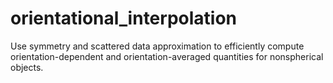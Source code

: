 # orientational_interpolation
Use symmetry and scattered data approximation to efficiently compute orientation-dependent and orientation-averaged quantities for nonspherical objects.

